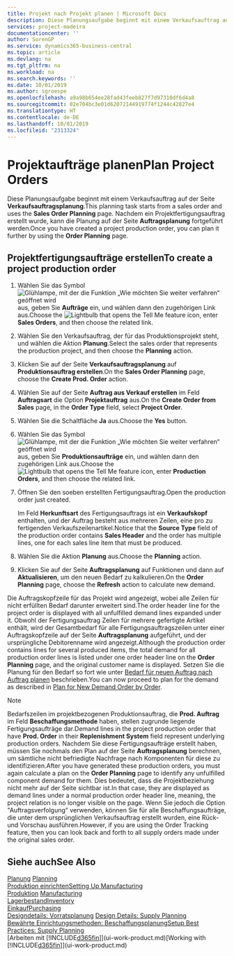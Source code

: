 ```yaml
---
title: Projekt nach Projekt planen | Microsoft Docs
description: Diese Planungsaufgabe beginnt mit einem Verkaufsauftrag auf der Seite **Verkaufsauftragsplanung**. Nachdem ein Projektfertigungsauftrag erstellt wurde, kann die Planung auf der Seite **Auftragsplanung** fortgeführt werden.
services: project-madeira
documentationcenter: ''
author: SorenGP
ms.service: dynamics365-business-central
ms.topic: article
ms.devlang: na
ms.tgt_pltfrm: na
ms.workload: na
ms.search.keywords: ''
ms.date: 10/01/2019
ms.author: sgroespe
ms.openlocfilehash: a9a98b654ee28fad43feeb827f7d97310df6d4a8
ms.sourcegitcommit: 02e704bc3e01d62072144919774f1244c42827e4
ms.translationtype: HT
ms.contentlocale: de-DE
ms.lasthandoff: 10/01/2019
ms.locfileid: "2313324"
---
```

# <a name="plan-project-orders"></a><span data-ttu-id="c0256-104">Projektaufträge planen</span><span class="sxs-lookup"><span data-stu-id="c0256-104">Plan Project Orders</span></span>
<span data-ttu-id="c0256-105">Diese Planungsaufgabe beginnt mit einem Verkaufsauftrag auf der Seite **Verkaufsauftragsplanung**.</span><span class="sxs-lookup"><span data-stu-id="c0256-105">This planning task starts from a sales order and uses the **Sales Order Planning** page.</span></span> <span data-ttu-id="c0256-106">Nachdem ein Projektfertigungsauftrag erstellt wurde, kann die Planung auf der Seite **Auftragsplanung** fortgeführt werden.</span><span class="sxs-lookup"><span data-stu-id="c0256-106">Once you have created a project production order, you can plan it further by using the **Order Planning** page.</span></span>  

## <a name="to-create-a-project-production-order"></a><span data-ttu-id="c0256-107">Projektfertigungsaufträge erstellen</span><span class="sxs-lookup"><span data-stu-id="c0256-107">To create a project production order</span></span>  

1.  <span data-ttu-id="c0256-108">Wählen Sie das Symbol ![Glühlampe, mit der die Funktion „Wie möchten Sie weiter verfahren“ geöffnet wird](media/ui-search/search_small.png "Wie möchten Sie weiter verfahren?") aus, geben Sie **Aufträge** ein, und wählen dann den zugehörigen Link aus.</span><span class="sxs-lookup"><span data-stu-id="c0256-108">Choose the ![Lightbulb that opens the Tell Me feature](media/ui-search/search_small.png "Tell me what you want to do") icon, enter **Sales Orders**, and then choose the related link.</span></span>  
2.  <span data-ttu-id="c0256-109">Wählen Sie den Verkaufsauftrag, der für das Produktionsprojekt steht, und wählen die Aktion **Planung**.</span><span class="sxs-lookup"><span data-stu-id="c0256-109">Select the sales order that represents the production project, and then choose the **Planning** action.</span></span>  
4.  <span data-ttu-id="c0256-110">Klicken Sie auf der Seite **Verkaufsauftragsplanung** auf  **Produktionsauftrag erstellen**.</span><span class="sxs-lookup"><span data-stu-id="c0256-110">On the **Sales Order Planning** page, choose  the **Create Prod. Order** action.</span></span>  
5.  <span data-ttu-id="c0256-111">Wählen Sie auf der Seite **Auftrag aus Verkauf erstellen** im Feld **Auftragsart** die Option **Projektauftrag** aus.</span><span class="sxs-lookup"><span data-stu-id="c0256-111">On the **Create Order from Sales** page, in the **Order Type** field, select **Project Order**.</span></span>  
6.  <span data-ttu-id="c0256-112">Wählen Sie die Schaltfläche **Ja** aus.</span><span class="sxs-lookup"><span data-stu-id="c0256-112">Choose the **Yes** button.</span></span>  
7.  <span data-ttu-id="c0256-113">Wählen Sie das Symbol ![Glühlampe, mit der die Funktion „Wie möchten Sie weiter verfahren“ geöffnet wird](media/ui-search/search_small.png "Wie möchten Sie weiter verfahren?") aus, geben Sie **Produktionsaufträge** ein, und wählen dann den zugehörigen Link aus.</span><span class="sxs-lookup"><span data-stu-id="c0256-113">Choose the ![Lightbulb that opens the Tell Me feature](media/ui-search/search_small.png "Tell me what you want to do") icon, enter **Production Orders**, and then choose the related link.</span></span>
8. <span data-ttu-id="c0256-114">Öffnen Sie den soeben erstellten Fertigungsauftrag.</span><span class="sxs-lookup"><span data-stu-id="c0256-114">Open the production order just created.</span></span>  

    <span data-ttu-id="c0256-115">Im Feld **Herkunftsart** des Fertigungsauftrags ist ein **Verkaufskopf** enthalten, und der Auftrag besteht aus mehreren Zeilen, eine pro zu fertigenden Verkaufszeilenartikel.</span><span class="sxs-lookup"><span data-stu-id="c0256-115">Notice that the **Source Type** field of the production order contains **Sales Header** and the order has multiple lines, one for each sales line item that must be produced.</span></span>  
9. <span data-ttu-id="c0256-116">Wählen Sie die Aktion **Planung** aus.</span><span class="sxs-lookup"><span data-stu-id="c0256-116">Choose the **Planning** action.</span></span>
10. <span data-ttu-id="c0256-117">Klicken Sie auf der Seite **Auftragsplanung** auf Funktionen und dann auf **Aktualisieren**, um den neuen Bedarf zu kalkulieren.</span><span class="sxs-lookup"><span data-stu-id="c0256-117">On the **Order Planning** page, choose the **Refresh** action to calculate new demand.</span></span>  

<span data-ttu-id="c0256-118">Die Auftragskopfzeile für das Projekt wird angezeigt, wobei alle Zeilen für nicht erfüllten Bedarf darunter erweitert sind.</span><span class="sxs-lookup"><span data-stu-id="c0256-118">The order header line for the project order is displayed with all unfulfilled demand lines expanded under it.</span></span> <span data-ttu-id="c0256-119">Obwohl der Fertigungsauftrag Zeilen für mehrere gefertigte Artikel enthält, wird der Gesamtbedarf für alle Fertigungsauftragszeilen unter einer Auftragskopfzeile auf der Seite **Auftragsplanung** aufgeführt, und der ursprüngliche Debitorenname wird angezeigt.</span><span class="sxs-lookup"><span data-stu-id="c0256-119">Although the production order contains lines for several produced items, the total demand for all production order lines is listed under one order header line on the **Order Planning** page, and the original customer name is displayed.</span></span> <span data-ttu-id="c0256-120">Setzen Sie die Planung für den Bedarf so fort wie unter [Bedarf für neuen Auftrag nach Auftrag planen](production-how-to-plan-for-new-demand.md) beschrieben.</span><span class="sxs-lookup"><span data-stu-id="c0256-120">You can now proceed to plan for the demand as described in [Plan for New Demand Order by Order](production-how-to-plan-for-new-demand.md).</span></span>  

> [!NOTE]  
>  <span data-ttu-id="c0256-121">Bedarfszeilen im projektbezogenen Produktionsauftrag, die **Prod. Auftrag** im Feld **Beschaffungsmethode** haben, stellen zugrunde liegende Fertigungsaufträge dar.</span><span class="sxs-lookup"><span data-stu-id="c0256-121">Demand lines in the project production order that have **Prod. Order** in their **Replenishment System** field represent underlying production orders.</span></span> <span data-ttu-id="c0256-122">Nachdem Sie diese Fertigungsaufträge erstellt haben, müssen Sie nochmals den Plan auf der Seite **Auftragsplanung** berechnen, um sämtliche nicht befriedigte Nachfrage nach Komponenten für diese zu identifizieren.</span><span class="sxs-lookup"><span data-stu-id="c0256-122">After you have generated these production orders, you must again calculate a plan on the **Order Planning** page to identify any unfulfilled component demand for them.</span></span> <span data-ttu-id="c0256-123">Dies bedeutet, dass die Projektbeziehung nicht mehr auf der Seite sichtbar ist.</span><span class="sxs-lookup"><span data-stu-id="c0256-123">In that case, they are displayed as demand lines under a normal production order header line, meaning, the project relation is no longer visible on the page.</span></span> <span data-ttu-id="c0256-124">Wenn Sie jedoch die Option "Auftragsverfolgung" verwenden, können Sie für alle Beschaffungsaufträge, die unter dem ursprünglichen Verkaufsauftrag erstellt wurden, eine Rück- und Vorschau ausführen.</span><span class="sxs-lookup"><span data-stu-id="c0256-124">However, if you are using the Order Tracking feature, then you can look back and forth to all supply orders made under the original sales order.</span></span>  

## <a name="see-also"></a><span data-ttu-id="c0256-125">Siehe auch</span><span class="sxs-lookup"><span data-stu-id="c0256-125">See Also</span></span>
<span data-ttu-id="c0256-126">[Planung](production-planning.md) </span><span class="sxs-lookup"><span data-stu-id="c0256-126">[Planning](production-planning.md) </span></span>  
[<span data-ttu-id="c0256-127">Produktion einrichten</span><span class="sxs-lookup"><span data-stu-id="c0256-127">Setting Up Manufacturing</span></span>](production-configure-production-processes.md)  
<span data-ttu-id="c0256-128">[Produktion](production-manage-manufacturing.md)  </span><span class="sxs-lookup"><span data-stu-id="c0256-128">[Manufacturing](production-manage-manufacturing.md)  </span></span>  
[<span data-ttu-id="c0256-129">Lagerbestand</span><span class="sxs-lookup"><span data-stu-id="c0256-129">Inventory</span></span>](inventory-manage-inventory.md)  
[<span data-ttu-id="c0256-130">Einkauf</span><span class="sxs-lookup"><span data-stu-id="c0256-130">Purchasing</span></span>](purchasing-manage-purchasing.md)  
<span data-ttu-id="c0256-131">[Designdetails: Vorratsplanung](design-details-supply-planning.md) </span><span class="sxs-lookup"><span data-stu-id="c0256-131">[Design Details: Supply Planning](design-details-supply-planning.md) </span></span>  
[<span data-ttu-id="c0256-132">Bewährte Einrichtungsmethoden: Beschaffungsplanung</span><span class="sxs-lookup"><span data-stu-id="c0256-132">Setup Best Practices: Supply Planning</span></span>](setup-best-practices-supply-planning.md)  
<span data-ttu-id="c0256-133">[Arbeiten mit [!INCLUDE[d365fin](includes/d365fin_md.md)]](ui-work-product.md)</span><span class="sxs-lookup"><span data-stu-id="c0256-133">[Working with [!INCLUDE[d365fin](includes/d365fin_md.md)]](ui-work-product.md)</span></span>
